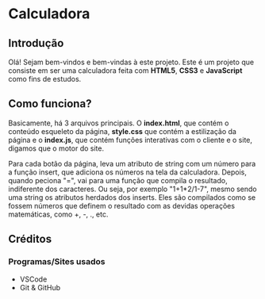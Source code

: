 <h1>Calculadora</h1>
<h2>Introdução</h2>
<p>Olá! Sejam bem-vindos e bem-vindas à este projeto. Este é um projeto que consiste em ser uma calculadora feita com <strong>HTML5</strong>, <strong>CSS3</strong> e <strong>JavaScript</strong> como fins de estudos.</p>
<h2>Como funciona?</h2>
<p>Basicamente, há 3 arquivos principais. O <strong>index.html</strong>, que contém o conteúdo esqueleto da página, <strong>style.css</strong> que contém a estilização da página e o <strong>index.js</strong>, que contém funções interativas com o cliente e o site, digamos que o motor do site.</p>
<p>Para cada botão da página, leva um atributo de string com um número para a função insert, que adiciona os números na tela da calculadora. Depois, quando peciona "=", vai para uma função que compila o resultado, indiferente dos caracteres. Ou seja, por exemplo "1+1*2/1-7", mesmo sendo uma string os atributos herdados dos inserts. Eles são compilados como se fossem números que definem o resultado com as devidas operações matemáticas, como +, -, ., etc.</p>
<h2>Créditos</h2>
<h3>Programas/Sites usados</h3>
<ul>
    <li>VSCode</li>
    <li>Git & GitHub</li>
</ul>